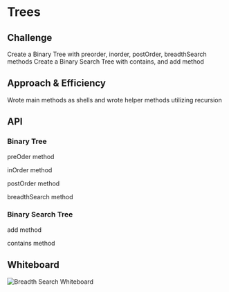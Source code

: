 # Trees

## Challenge
Create a Binary Tree with preorder, inorder, postOrder, breadthSearch methods
Create a Binary Search Tree with contains, and add method

## Approach & Efficiency
Wrote main methods as shells and wrote helper methods utilizing recursion

## API
### Binary Tree
preOder method

inOrder method

postOrder method

breadthSearch method

### Binary Search Tree
add method

contains method

## Whiteboard
![Breadth Search Whiteboard](../../assets/breadthSearch-whiteBoard.jpg)